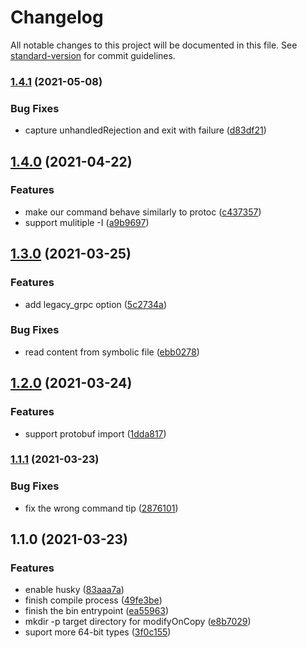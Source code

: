 # Changelog

All notable changes to this project will be documented in this file. See [standard-version](https://github.com/conventional-changelog/standard-version) for commit guidelines.

### [1.4.1](https://github.com/edvardchen/node_protoc2/compare/v1.4.0...v1.4.1) (2021-05-08)


### Bug Fixes

* capture unhandledRejection and exit with failure ([d83df21](https://github.com/edvardchen/node_protoc2/commit/d83df21607cd5ba3c8b187050f36fcc6e5f3af50))

## [1.4.0](https://github.com/edvardchen/node_protoc2/compare/v1.3.0...v1.4.0) (2021-04-22)


### Features

* make our command behave similarly to protoc ([c437357](https://github.com/edvardchen/node_protoc2/commit/c43735714fd96b1bf5402b82f13580400bd78f46))
* support mulitiple -I ([a9b9697](https://github.com/edvardchen/node_protoc2/commit/a9b96977375506abf18da4c2e21350fef3f8e065))

## [1.3.0](https://github.com/edvardchen/node_protoc2/compare/v1.2.0...v1.3.0) (2021-03-25)


### Features

* add legacy_grpc option ([5c2734a](https://github.com/edvardchen/node_protoc2/commit/5c2734a6c7289698d15116cf5c305aa5f84fc92f))


### Bug Fixes

* read content from symbolic file ([ebb0278](https://github.com/edvardchen/node_protoc2/commit/ebb02786fed2120f6b0a4c10c791aab536b06656))

## [1.2.0](https://github.com/edvardchen/node_protoc2/compare/v1.1.1...v1.2.0) (2021-03-24)


### Features

* support protobuf import ([1dda817](https://github.com/edvardchen/node_protoc2/commit/1dda817293a60c1eab8a9cebe6894d5dc0c816be))

### [1.1.1](https://github.com/edvardchen/node_protoc2/compare/v1.1.0...v1.1.1) (2021-03-23)


### Bug Fixes

* fix the wrong command tip ([2876101](https://github.com/edvardchen/node_protoc2/commit/28761015eb777b7201bf679c7f1263d6f7cfc592))

## 1.1.0 (2021-03-23)


### Features

* enable husky ([83aaa7a](https://github.com/edvardchen/node_protoc2/commit/83aaa7aa58bf3ffa3113fe578a5112690b364af4))
* finish compile process ([49fe3be](https://github.com/edvardchen/node_protoc2/commit/49fe3be0d01d5baef2295a63ae9d4405ed9ef427))
* finish the bin entrypoint ([ea55963](https://github.com/edvardchen/node_protoc2/commit/ea55963f8cd8493ac80fa1bea83a3c8885feaead))
* mkdir -p target directory for modifyOnCopy ([e8b7029](https://github.com/edvardchen/node_protoc2/commit/e8b702959e14decc0fcd267ce5efe8e690e13bc4))
* suport more 64-bit types ([3f0c155](https://github.com/edvardchen/node_protoc2/commit/3f0c155a33e62a3781f5fc2204f0cb962817ffce))
